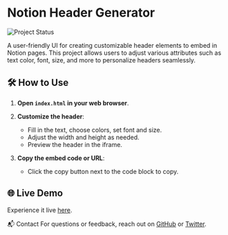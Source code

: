 # Notion Header Generator

![Project Status](https://img.shields.io/badge/Status-Active-brightgreen)

A user-friendly UI for creating customizable header elements to embed in Notion pages. This project allows users to adjust various attributes such as text color, font, size, and more to personalize headers seamlessly.


## 🛠️ How to Use

1. **Open `index.html` in your web browser**.

2. **Customize the header**:
   - Fill in the text, choose colors, set font and size.
   - Adjust the width and height as needed.
   - Preview the header in the iframe.

3. **Copy the embed code or URL**:
   - Click the copy button next to the code block to copy.

## 🌐 Live Demo

Experience it live [here](https://hellkaiser45.github.io/Notion-widgets/simple-banner/index.html).

📬 Contact
For questions or feedback, reach out on [GitHub](https://github.com/HellKaiser45) or [Twitter](https://x.com/HellKaiser45).
